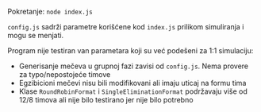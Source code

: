 Pokretanje: `node index.js`

`config.js` sadrži parametre korišćene kod `index.js` prilikom simuliranja i mogu se menjati.

Program nije testiran van parametara koji su već podešeni za 1:1 simulaciju:
- Generisanje mečeva u grupnoj fazi zavisi od `config.js`. Nema provere za typo/nepostojeće timove
- Egzibicioni mečevi nisu bili modifikovani ali imaju uticaj na formu tima
- Klase `RoundRobinFormat` i `SingleEliminationFormat` podržavaju više od 12/8 timova ali nije bilo testirano jer nije bilo potrebno
